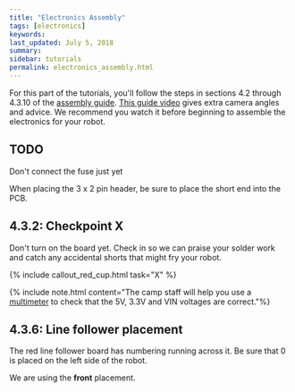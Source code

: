 ```yaml
---
title: "Electronics Assembly"
tags: [electronics]
keywords:
last_updated: July 5, 2018
summary:
sidebar: tutorials
permalink: electronics_assembly.html
---
```


For this part of the tutorials, you'll follow the steps in sections 4.2 through 4.3.10 of the [assembly guide](). [This guide video](https://www.youtube.com/watch?v=WJbBQHVmTgY) gives extra camera angles and advice. We recommend you watch it before beginning to assemble the electronics for your robot.

## TODO

Don't connect the fuse just yet

When placing the 3 x 2 pin header, be sure to place the short end into the PCB.

## 4.3.2: Checkpoint X

Don't turn on the board yet. Check in so we can praise your solder work and catch any accidental shorts that might fry your robot.

{% include callout_red_cup.html task="X" %}

{% include note.html content="The camp staff will help you use a [multimeter](https://en.wikipedia.org/wiki/Multimeter) to check that the 5V, 3.3V and VIN voltages are correct."%}

## 4.3.6: Line follower placement

The red line follower board has numbering running across it. Be sure that 0 is placed on the left side of the robot.

We are using the **front** placement.
